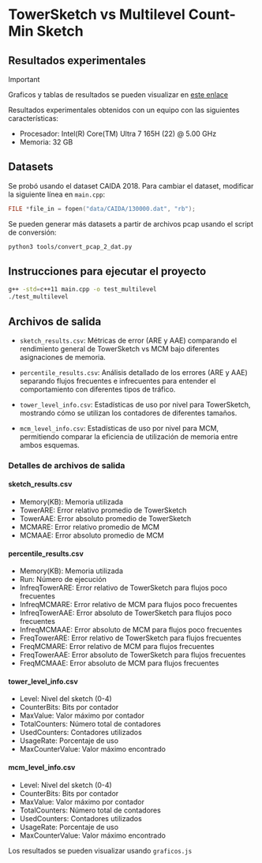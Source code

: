 # TowerSketch vs Multilevel Count-Min Sketch

## Resultados experimentales

> [!IMPORTANT]  
> Graficos y tablas de resultados se pueden visualizar en [este enlace](https://graficos.rartigues.com)

Resultados experimentales obtenidos con un equipo con las siguientes características:

- Procesador: Intel(R) Core(TM) Ultra 7 165H (22) @ 5.00 GHz
- Memoria: 32 GB

## Datasets

Se probó usando el dataset CAIDA 2018. Para cambiar el dataset, modificar la siguiente línea en `main.cpp`:

```cpp
FILE *file_in = fopen("data/CAIDA/130000.dat", "rb");
```

Se pueden generar más datasets a partir de archivos pcap usando el script de conversión:

```bash
python3 tools/convert_pcap_2_dat.py
```

## Instrucciones para ejecutar el proyecto 

```bash
g++ -std=c++11 main.cpp -o test_multilevel 
./test_multilevel
```

## Archivos de salida

- `sketch_results.csv`: Métricas de error (ARE y AAE) comparando el rendimiento general de TowerSketch vs MCM bajo diferentes asignaciones de memoria.

- `percentile_results.csv`: Análisis detallado de los errores (ARE y AAE) separando flujos frecuentes e infrecuentes para entender el comportamiento con diferentes tipos de tráfico.

- `tower_level_info.csv`: Estadísticas de uso por nivel para TowerSketch, mostrando cómo se utilizan los contadores de diferentes tamaños.

- `mcm_level_info.csv`: Estadísticas de uso por nivel para MCM, permitiendo comparar la eficiencia de utilización de memoria entre ambos esquemas.

### Detalles de archivos de salida

#### sketch_results.csv

- Memory(KB): Memoria utilizada
- TowerARE: Error relativo promedio de TowerSketch 
- TowerAAE: Error absoluto promedio de TowerSketch
- MCMARE: Error relativo promedio de MCM
- MCMAAE: Error absoluto promedio de MCM

#### percentile_results.csv

- Memory(KB): Memoria utilizada 
- Run: Número de ejecución
- InfreqTowerARE: Error relativo de TowerSketch para flujos poco frecuentes
- InfreqMCMARE: Error relativo de MCM para flujos poco frecuentes
- InfreqTowerAAE: Error absoluto de TowerSketch para flujos poco frecuentes  
- InfreqMCMAAE: Error absoluto de MCM para flujos poco frecuentes
- FreqTowerARE: Error relativo de TowerSketch para flujos frecuentes
- FreqMCMARE: Error relativo de MCM para flujos frecuentes
- FreqTowerAAE: Error absoluto de TowerSketch para flujos frecuentes
- FreqMCMAAE: Error absoluto de MCM para flujos frecuentes

#### tower_level_info.csv

- Level: Nivel del sketch (0-4)
- CounterBits: Bits por contador
- MaxValue: Valor máximo por contador
- TotalCounters: Número total de contadores
- UsedCounters: Contadores utilizados
- UsageRate: Porcentaje de uso
- MaxCounterValue: Valor máximo encontrado

#### mcm_level_info.csv

- Level: Nivel del sketch (0-4)  
- CounterBits: Bits por contador
- MaxValue: Valor máximo por contador
- TotalCounters: Número total de contadores
- UsedCounters: Contadores utilizados 
- UsageRate: Porcentaje de uso
- MaxCounterValue: Valor máximo encontrado

Los resultados se pueden visualizar usando `graficos.js`
